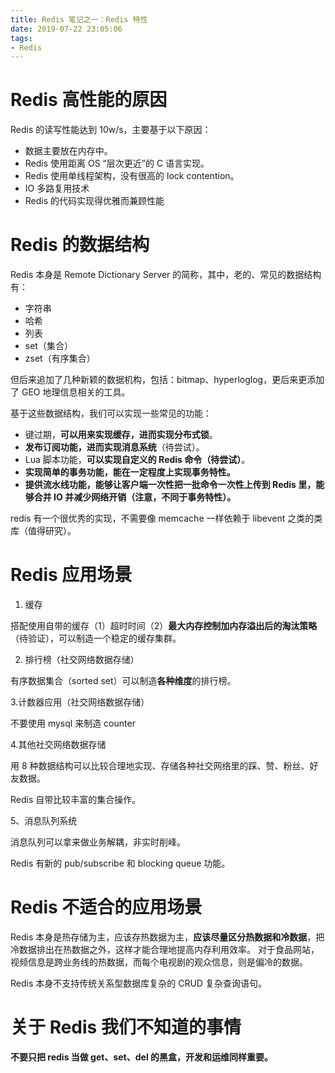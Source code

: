 ```yaml
---
title: Redis 笔记之一：Redis 特性
date: 2019-07-22 23:05:06
tags:
- Redis
---
```

# Redis 高性能的原因

Redis 的读写性能达到 10w/s，主要基于以下原因：

- 数据主要放在内存中。
- Redis 使用距离 OS “层次更近”的 C 语言实现。
- Redis 使用单线程架构，没有很高的 lock contention。
- IO 多路复用技术
- Redis 的代码实现得优雅而兼顾性能

# Redis 的数据结构

Redis 本身是 Remote Dictionary Server 的简称，其中，老的、常见的数据结构有：
- 字符串
- 哈希
- 列表
- set（集合）
- zset（有序集合）

但后来追加了几种新颖的数据机构，包括：bitmap、hyperloglog，更后来更添加了 GEO 地理信息相关的工具。

基于这些数据结构，我们可以实现一些常见的功能：

- 键过期，**可以用来实现缓存，进而实现分布式锁**。
- **发布订阅功能，进而实现消息系统**（待尝试）。
- Lua 脚本功能，**可以实现自定义的 Redis 命令（待尝试）**。
- **实现简单的事务功能，能在一定程度上实现事务特性。**
- **提供流水线功能，能够让客户端一次性把一批命令一次性上传到 Redis 里，能够合并 IO 并减少网络开销（注意，不同于事务特性）。**

redis 有一个很优秀的实现，不需要像 memcache 一样依赖于 libevent 之类的类库（值得研究）。

# Redis 应用场景

1. 缓存
    
搭配使用自带的缓存（1）超时时间（2）**最大内存控制加内存溢出后的淘汰策略**（待验证），可以制造一个稳定的缓存集群。

2. 排行榜（社交网络数据存储）

有序数据集合（sorted set）可以制造**各种维度**的排行榜。
    
3.计数器应用（社交网络数据存储）
    
不要使用 mysql 来制造 counter
    
4.其他社交网络数据存储

用 8 种数据结构可以比较合理地实现、存储各种社交网络里的踩、赞、粉丝、好友数据。

Redis 自带比较丰富的集合操作。

5、消息队列系统

消息队列可以拿来做业务解耦，非实时削峰。

Redis 有新的 pub/subscribe 和 blocking  queue 功能。

# Redis 不适合的应用场景

Redis 本身是热存储为主，应该存热数据为主，**应该尽量区分热数据和冷数据**，把冷数据排出在热数据之外，这样才能合理地提高内存利用效率。
对于食品网站，视频信息是跨业务线的热数据，而每个电视剧的观众信息，则是偏冷的数据。

Redis 本身不支持传统关系型数据库复杂的 CRUD 复杂查询语句。

# 关于 Redis 我们不知道的事情

**不要只把 redis 当做 get、set、del 的黑盒，开发和运维同样重要。**